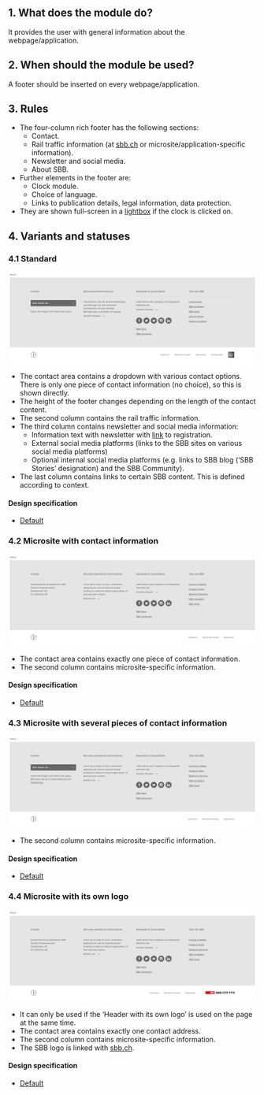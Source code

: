 ## 1. What does the module do?
It provides the user with general information about the webpage/application.

## 2. When should the module be used?
A footer should be inserted on every webpage/application.

## 3. Rules
* The four-column rich footer has the following sections:
    * Contact.
    * Rail traffic information (at [sbb.ch](https://sbb.ch) or microsite/application-specific information).
    * Newsletter and social media.
    * About SBB.
* Further elements in the footer are:
    * Clock module.
    * Choice of language.
    * Links to publication details, legal information, data protection.
* They are shown full-screen in a [lightbox](https://digital.sbb.ch/en/components/lightbox) if the clock is clicked on.

## 4. Variants and statuses
### 4.1 Standard
![Image of the footer module in the standard variant](https://raw.githubusercontent.com/sbb-design-systems/design-system-website-documentation/master/documentation/modules/footer/images/footer_default.png 'class: image')
* The contact area contains a dropdown with various contact options. There is only one piece of contact information (no choice), so this is shown directly.
* The height of the footer changes depending on the length of the contact content.
* The second column contains the rail traffic information.
* The third column contains newsletter and social media information:
    * Information text with newsletter with [link](https://digital.sbb.ch/en/components/link) to registration.
    * External social media platforms (links to the SBB sites on various social media platforms)
    * Optional internal social media platforms (e.g. links to SBB blog (‘SBB Stories’ designation) and the SBB Community).
* The last column contains links to certain SBB content. This is defined according to context.

#### Design specification
* [Default](https://sbb.invisionapp.com/d/main#/console/15744722/326985471/inspect)

### 4.2 Microsite with contact information
![Image of the footer module for microsite with contact information](https://raw.githubusercontent.com/sbb-design-systems/design-system-website-documentation/master/documentation/modules/footer/images/footer_microsite_single_contact.png 'class: image')
* The contact area contains exactly one piece of contact information.
* The second column contains microsite-specific information.

#### Design specification
* [Default](https://sbb.invisionapp.com/d/main#/console/15744722/326985472/inspect)

### 4.3 Microsite with several pieces of contact information
![Image of the footer module for microsite with several peices ofcontact information](https://raw.githubusercontent.com/sbb-design-systems/design-system-website-documentation/master/documentation/modules/footer/images/footer_microsite_multi_contact.png 'class: image')
* The second column contains microsite-specific information.

#### Design specification
* [Default](https://sbb.invisionapp.com/d/main#/console/15744722/326985473/inspect)

### 4.4 Microsite with its own logo
![Image of the footer module for microsite with its own logo](https://raw.githubusercontent.com/sbb-design-systems/design-system-website-documentation/master/documentation/modules/footer/images/footer_microsite_logo.png 'class: image')
* It can only be used if the ‘Header with its own logo’ is used on the page at the same time.
* The contact area contains exactly one contact address.
* The second column contains microsite-specific information.
* The SBB logo is linked with [sbb.ch](https://sbb.ch).

#### Design specification
* [Default](https://sbb.invisionapp.com/d/main#/console/15744722/326985474/inspect)